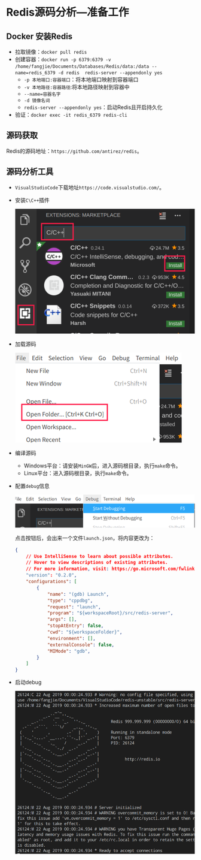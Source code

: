 # Redis源码分析—准备工作

## Docker 安装Redis

- 拉取镜像：`docker pull redis`
- 创建容器：`docker run -p 6379:6379 -v /home/fangjie/Documents/Databases/Redis/data:/data --name=redis_6379 -d redis  redis-server --appendonly yes`
  - `-p 本地端口:容器端口`：将本地端口映射到容器端口
  - `-v 本地路径:容器路径`:将本地路径映射到容器中
  - `--name=容器名字`
  - `-d 镜像名词`
  - `redis-server --appendonly yes`：启动Redis且开启持久化
- 验证：`docker exec -it redis_6379 redis-cli`

## 源码获取

Redis的源码地址：`https://github.com/antirez/redis`。

## 源码分析工具

- `VisualStudioCode`下载地址`https://code.visualstudio.com/`。

- 安装`C\C++`插件

  ![](Raw/准备工作/VisualStudioCode插件安装.png)

- 加载源码

  ![](Raw/准备工作/VisualStudioCode源码加载.png)

- 编译源码

  - Windows平台：请安装`MinGW`后，进入源码根目录，执行`make`命令。
  - Linux平台：进入源码根目录，执行`make`命令。

- 配置`debug`信息

  ![](Raw/准备工作/VisualStudioCodeDebug.png)

  点击按钮后，会出来一个文件`launch.json`，将内容更改为：

  ```json
  {
      // Use IntelliSense to learn about possible attributes.
      // Hover to view descriptions of existing attributes.
      // For more information, visit: https://go.microsoft.com/fwlink/?linkid=830387
      "version": "0.2.0",
      "configurations": [
          {
              "name": "(gdb) Launch",
              "type": "cppdbg",
              "request": "launch",
              "program": "${workspaceRoot}/src/redis-server",
              "args": [],
              "stopAtEntry": false,
              "cwd": "${workspaceFolder}",
              "environment": [],
              "externalConsole": false,
              "MIMode": "gdb",
          }
      ]
  }
  ```

- 启动debug

  ![](Raw/准备工作/Redis源码启动成功.png)

